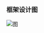 ### 框架设计图

![图](http://dubbo.incubator.apache.org/docs/zh-cn/dev/sources/images/dubbo-framework.jpg)

